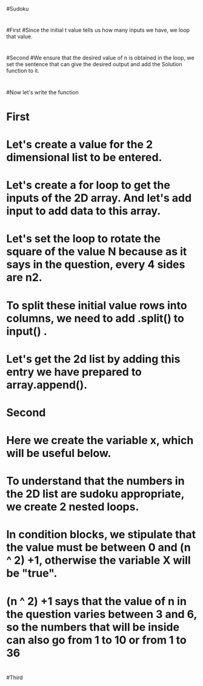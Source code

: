 #Sudoku 
#
#First
#Since the initial t value tells us how many inputs we have, we loop that value. 
#
#Second 
#We ensure that the desired value of n is obtained in the loop, we set the sentence that can give the desired output and add the Solution function to it.
#
#Now let's write the function 
# First
# Let's create a value for the 2 dimensional list to be entered. 
# Let's create a for loop to get the inputs of the 2D array. And let's add input to add data to this array. 
# Let's set the loop to rotate the square of the value N    because as it says in the question, every 4 sides are n2.
# To split these initial value rows into columns, we need to add .split() to input() .
# Let's get the 2d list by adding this entry we have prepared to array.append().
#
# Second
# Here we create the variable x, which will be useful below.
# To understand that the numbers in the 2D list are sudoku appropriate, we create 2 nested loops.
# In condition blocks, we stipulate that the value must be between 0 and (n ^ 2) +1, otherwise the variable X will be "true".
# (n ^ 2) +1 says that the value of n in the question varies between 3 and 6, so the numbers that will be inside can also go from 1 to 10 or from 1 to 36
#
#Third
